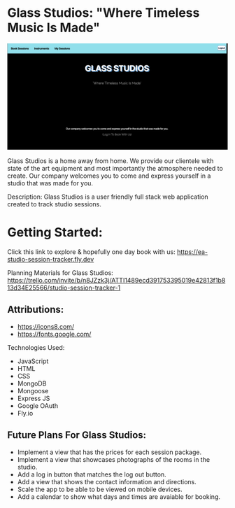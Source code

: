 # Glass Studios: "Where Timeless Music Is Made"


![glass-studios](./public/assets/glass-studios.jpg)

Glass Studios is a home away from home. We provide our clientele with state of the art equipment and most importantly the atmosphere needed to create. Our company welcomes you to come and express yourself in a studio that was made for you.

Description: Glass Studios is a user friendly full stack web application created to track studio sessions. 

# Getting Started:
Click this link to explore & hopefully one day book with us: https://ea-studio-session-tracker.fly.dev

Planning Materials for Glass Studios: https://trello.com/invite/b/n8JZzk3j/ATTI1489ecd391753395019e42813f1b813d34E25566/studio-session-tracker-1



## Attributions: 
 * https://icons8.com/
 * https://fonts.google.com/


 Technologies Used:
 * JavaScript
 * HTML
 * CSS
 * MongoDB
 * Mongoose
 * Express JS
 * Google OAuth
 * Fly.io

 ## Future Plans For Glass Studios:
 * Implement a view that has the prices for each session package.
 * Implement a view that showcases photographs of the rooms in the studio.
 * Add a log in button that matches the log out button. 
 * Add a view that shows the contact information and directions.
 * Scale the app to be able to be viewed on mobile devices.
 * Add a calendar to show what days and times are avaiable for booking.


